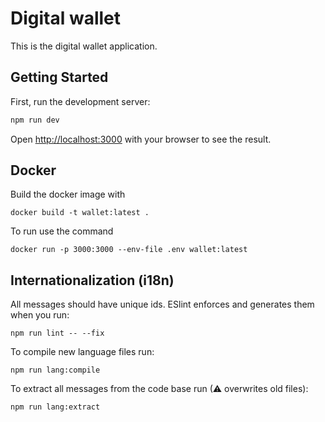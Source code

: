 # Digital wallet
This is the digital wallet application.

## Getting Started

First, run the development server:

```bash
npm run dev
```

Open [http://localhost:3000](http://localhost:3000) with your browser to see the result.

## Docker

Build the docker image with

```
docker build -t wallet:latest .
```

To run use the command

```
docker run -p 3000:3000 --env-file .env wallet:latest
```

## Internationalization (i18n)

All messages should have unique ids. ESlint enforces and generates them when you run:

```
npm run lint -- --fix
```

To compile new language files run:

```
npm run lang:compile
```

To extract all messages from the code base run (⚠ overwrites old files):

```
npm run lang:extract
```
